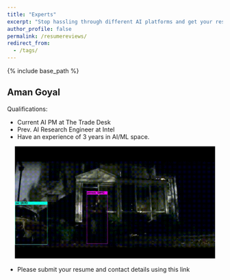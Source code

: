 ```yaml
---
title: "Experts"
excerpt: "Stop hassling through different AI platforms and get your resume reviewed by top experts"
author_profile: false
permalink: /resumereviews/
redirect_from:
  - /tags/
---
```


{% include base_path %}

Aman Goyal
------

Qualifications:

- Current AI PM at The Trade Desk
- Prev. AI Research Engineer at Intel
- Have an experience of 3 years in AI/ML space.

<p align="center">
<img src = "/images/final_output.gif" width="93%">
</p>

- Please submit your resume and contact details using this link
